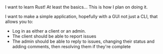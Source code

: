 I want to learn Rust! At least the basics... This is how I plan on doing it.

I want to make a simple application, hopefully with a GUI not just a CLI, that allows you to:
- Log in as either a client or an admin.
- The client should be able to report issues
- The admin should be able to reply to issues, changing their status and adding comments, then resolving them if they're complete
